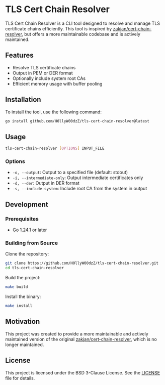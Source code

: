 # TLS Cert Chain Resolver

TLS Cert Chain Resolver is a CLI tool designed to resolve and manage TLS certificate chains efficiently. This tool is inspired by [zakjan/cert-chain-resolver](https://github.com/zakjan/cert-chain-resolver.git), but offers a more maintainable codebase and is actively maintained.

## Features

- Resolve TLS certificate chains
- Output in PEM or DER format
- Optionally include system root CAs
- Efficient memory usage with buffer pooling

## Installation

To install the tool, use the following command:

```bash
go install github.com/H0llyW00dzZ/tls-cert-chain-resolver@latest
```

## Usage

```bash
tls-cert-chain-resolver [OPTIONS] INPUT_FILE
```

### Options

- `-o, --output`: Output to a specified file (default: stdout)
- `-i, --intermediate-only`: Output intermediate certificates only
- `-d, --der`: Output in DER format
- `-s, --include-system`: Include root CA from the system in output

## Development

### Prerequisites

- Go 1.24.1 or later

### Building from Source

Clone the repository:

```bash
git clone https://github.com/H0llyW00dzZ/tls-cert-chain-resolver.git
cd tls-cert-chain-resolver
```

Build the project:

```bash
make build
```

Install the binary:

```bash
make install
```

## Motivation

This project was created to provide a more maintainable and actively maintained version of the original [zakjan/cert-chain-resolver](https://github.com/zakjan/cert-chain-resolver.git), which is no longer maintained.

## License

This project is licensed under the BSD 3-Clause License. See the [LICENSE](LICENSE) file for details.
